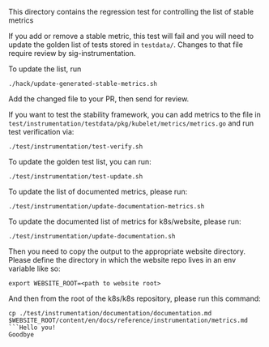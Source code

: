 This directory contains the regression test for controlling the list of stable metrics

If you add or remove a stable metric, this test will fail and you will need
to update the golden list of tests stored in `testdata/`.  Changes to that file
require review by sig-instrumentation.

To update the list, run

```console
./hack/update-generated-stable-metrics.sh
```

Add the changed file to your PR, then send for review.

If you want to test the stability framework, you can add metrics to the file in
`test/instrumentation/testdata/pkg/kubelet/metrics/metrics.go` and run test
verification via:

```console
./test/instrumentation/test-verify.sh
```

To update the golden test list, you can run:

```console
./test/instrumentation/test-update.sh
```

To update the list of documented metrics, please run:

```console
./test/instrumentation/update-documentation-metrics.sh
```

To update the documented list of metrics for k8s/website, please run:

```console
./test/instrumentation/update-documentation.sh
```

Then you need to copy the output to the appropriate website directory. Please
define the directory in which the website repo lives in an env variable like so:

```shell
export WEBSITE_ROOT=<path to website root>
```

And then from the root of the k8s/k8s repository, please run this command:

```shell
cp ./test/instrumentation/documentation/documentation.md $WEBSITE_ROOT/content/en/docs/reference/instrumentation/metrics.md
```Hello you!
Goodbye
